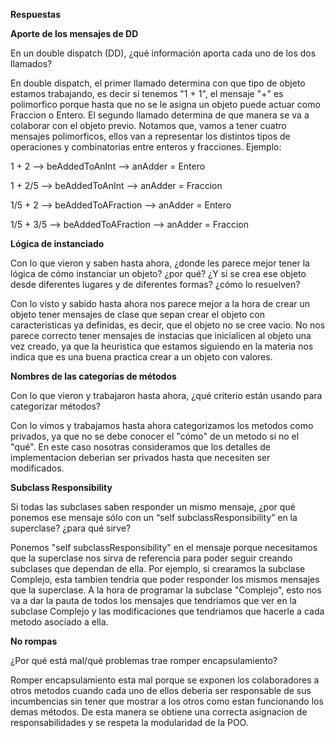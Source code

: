 **Respuestas**

**Aporte de los mensajes de DD**

En un double dispatch (DD), ¿qué información aporta cada uno de los dos llamados?

En double dispatch, el primer llamado determina con que tipo de objeto estamos trabajando, es decir si tenemos "1 + 1", el mensaje "+" es polimorfico porque hasta que no se le asigna un objeto puede actuar como Fraccion o Entero. 
El segundo llamado determina de que manera se va a colaborar con el objeto previo. Notamos que, vamos a tener cuatro mensajes polimorficos, ellos van a representar los distintos tipos de operaciones y combinatorias entre enteros y fracciones. Ejemplo:

  1 + 2 —> beAddedToAnInt —> anAdder = Entero

  1 + 2/5 —> beAddedToAnInt —> anAdder = Fraccion

  1/5 + 2 —> beAddedToAFraction —> anAdder = Entero

  1/5 + 3/5 —> beAddedToAFraction —> anAdder = Fraccion

**Lógica de instanciado**

Con lo que vieron y saben hasta ahora, ¿donde les parece mejor tener la lógica de cómo instanciar un objeto? ¿por qué? ¿Y si se crea ese objeto desde diferentes lugares y de diferentes formas? ¿cómo lo resuelven?

Con lo visto y sabido hasta ahora nos parece mejor a la hora de crear un objeto tener mensajes de clase que sepan crear el objeto con caracteristicas ya definidas, es decir, que el objeto no se cree vacio.
No nos parece correcto tener mensajes de instacias que inicialicen al objeto una vez creado, ya que la heuristica que estamos siguiendo en la materia nos indica que es una buena practica crear a un objeto con valores.

**Nombres de las categorías de métodos**

Con lo que vieron y trabajaron hasta ahora, ¿qué criterio están usando para categorizar métodos?

Con lo vimos y trabajamos hasta ahora categorizamos los metodos como privados, ya que no se debe conocer el "cómo" de un metodo si no el "qué". En este caso nosotras consideramos que los detalles de implementacion deberian ser privados hasta que necesiten ser modificados.

**Subclass Responsibility**

Si todas las subclases saben responder un mismo mensaje, ¿por qué ponemos ese mensaje sólo con un “self subclassResponsibility” en la superclase? ¿para qué sirve?

Ponemos "self subclassResponsibility" en el mensaje porque necesitamos que la superclase nos sirva de referencia para poder seguir creando subclases que dependan de ella.
Por ejemplo, si crearamos la subclase Complejo, esta tambien tendria que poder responder los mismos mensajes que la superclase. 
A la hora de programar la subclase "Complejo", esto nos va a dar la pauta de todos los mensajes que tendriamos que ver en la subclase Complejo y las modificaciones que tendriamos que hacerle a cada metodo asociado a ella.

**No rompas**

¿Por qué está mal/qué problemas trae romper encapsulamiento?

Romper encapsulamiento esta mal porque se exponen los colaboradores a otros metodos cuando cada uno de ellos deberia ser responsable de sus incumbencias sin tener que mostrar a los otros como estan funcionando los demas métodos. 
De esta manera se obtiene una correcta asignacion de responsabilidades y se respeta la modularidad de la POO.
